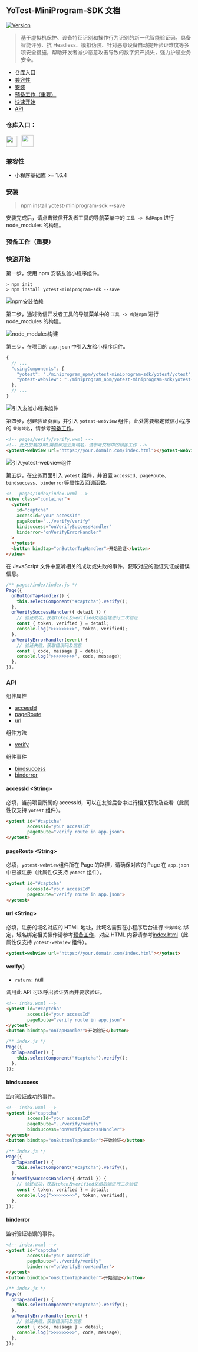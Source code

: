 ## YoTest-MiniProgram-SDK 文档

<a href="https://www.npmjs.com/package/yotest-miniprogram-sdk"><img src="https://img.shields.io/npm/v/yotest-miniprogram-sdk.svg?sanitize=true" alt="Version"></a>

> 基于虚拟机保护、设备特征识别和操作行为识别的新一代智能验证码，具备智能评分、抗 Headless、模拟伪装、针对恶意设备自动提升验证难度等多项安全措施，帮助开发者减少恶意攻击导致的数字资产损失，强力护航业务安全。

- [仓库入口](https://github.com/YoTest-team/YoTest-MiniProgram-SDK#%E4%BB%93%E5%BA%93%E5%85%A5%E5%8F%A3)
- [兼容性](https://github.com/YoTest-team/YoTest-MiniProgram-SDK#%E5%85%BC%E5%AE%B9%E6%80%A7)
- [安装](https://github.com/YoTest-team/YoTest-MiniProgram-SDK#%E5%AE%89%E8%A3%85)
- [预备工作（重要）](https://github.com/YoTest-team/YoTest-MiniProgram-SDK#%E9%A2%84%E5%A4%87%E5%B7%A5%E4%BD%9C)
- [快速开始](https://github.com/YoTest-team/YoTest-MiniProgram-SDK#%E5%BF%AB%E9%80%9F%E5%BC%80%E5%A7%8B)
- [API](https://github.com/YoTest-team/YoTest-MiniProgram-SDK#api)

### 仓库入口：

<a href="https://gitee.com/yo-test-team/yo-test-mini-program-sdk"><img src="./images/gitee2.png" width="30px"/></a>&nbsp;&nbsp;
<a href="https://github.com/YoTest-team/YoTest-MiniProgram-SDK"><img src="./images/GitHub.png" width="32px"/></a>

### 兼容性

- 小程序基础库 >= 1.6.4

### 安装

> npm install yotest-miniprogram-sdk --save

安装完成后，请点击微信开发者工具的导航菜单中的 `工具 -> 构建npm` 进行 node_modules 的构建。

### 预备工作（重要）

### 快速开始

第一步，使用 npm 安装友验小程序组件。

```shell
> npm init
> npm install yotest-miniprogram-sdk --save
```

![npm安装依赖](./images/step1.gif)

第二步，通过微信开发者工具的导航菜单中的 `工具 -> 构建npm` 进行 node_modules 的构建。

![node_modules构建](./images/step2.gif)

第三步，在项目的 `app.json` 中引入友验小程序组件。

```javascript
{
  // ...
  "usingComponents": {
    "yotest": "./miniprogram_npm/yotest-miniprogram-sdk/yotest/yotest",
    "yotest-webview": "./miniprogram_npm/yotest-miniprogram-sdk/yotest-webview/yotest-webview"
  },
  // ...
}
```

![引入友验小程序组件](./images/step3.gif)

第四步，创建验证页面，并引入 `yotest-webview` 组件，此处需要绑定微信小程序的 `业务域名`，请参考[预备工作](https://github.com/YoTest-team/YoTest-MiniProgram-SDK#%E9%A2%84%E5%A4%87%E5%B7%A5%E4%BD%9C)。

```html
<!-- pages/verify/verify.wxml -->
<!-- 此处加载的URL需要绑定业务域名，请参考文档中的预备工作 -->
<yotest-webview url="https://your.domain.com/index.html"></yotest-webview>
```

![引入yotest-webview组件](./images/step4.gif)

第五步，在业务页面引入 `yotest` 组件，并设置 `accessId`、`pageRoute`、`bindsuccess`、`binderror`等属性及回调函数。

```html
<!-- pages/index/index.wxml -->
<view class="container">
  <yotest
    id="captcha"
    accessId="your accessId"
    pageRoute="../verify/verify"
    bindsuccess="onVerifySuccessHandler"
    binderror="onVerifyErrorHandler"
  >
  </yotest>
  <button bindtap="onButtonTapHandler">开始验证</button>
</view>
```

在 JavaScript 文件中监听相关的成功或失败的事件，获取对应的验证凭证或错误信息。

```javascript
/** pages/index/index.js */
Page({
  onButtonTapHandler() {
    this.selectComponent("#captcha").verify();
  },
  onVerifySuccessHandler({ detail }) {
    // 验证成功，获取token及verified交给后端进行二次验证
    const { token, verified } = detail;
    console.log(">>>>>>>>>", token, verified);
  },
  onVerifyErrorHandler(event) {
    // 验证失败，获取错误码及信息
    const { code, message } = detail;
    console.log(">>>>>>>>>", code, message);
  },
});
```

### API

组件属性

- [accessId](https://github.com/YoTest-team/YoTest-MiniProgram-SDK#accessid-string)
- [pageRoute](https://github.com/YoTest-team/YoTest-MiniProgram-SDK#pageroute-string)
- [url](https://github.com/YoTest-team/YoTest-MiniProgram-SDK#url-string)

组件方法

- [verify](https://github.com/YoTest-team/YoTest-MiniProgram-SDK#verify)

组件事件

- [bindsuccess](https://github.com/YoTest-team/YoTest-MiniProgram-SDK#bindsuccess)
- [binderror](https://github.com/YoTest-team/YoTest-MiniProgram-SDK#binderror)

#### accessId \<String\>

必填，当前项目所属的 accessId，可以在友验后台中进行相关获取及查看（此属性仅支持 `yotest` 组件）。

```html
<yotest id="#captcha" 
        accessId="your accessId" 
        pageRoute="verify route in app.json"> 
</yotest>
```

#### pageRoute \<String\>

必填，`yotest-webview`组件所在 Page 的路径，请确保对应的 Page 在 `app.json` 中已被注册（此属性仅支持 `yotest` 组件）。

```html
<yotest id="#captcha" 
        accessId="your accessId" 
        pageRoute="verify route in app.json"> 
</yotest>
```

#### url \<String\>

必填，注册的域名对应的 HTML 地址，此域名需要在小程序后台进行 `业务域名` 绑定，域名绑定相关操作请参考[预备工作](https://github.com/YoTest-team/YoTest-MiniProgram-SDK#%E9%A2%84%E5%A4%87%E5%B7%A5%E4%BD%9C)，对应 HTML 内容请参考[index.html](https://github.com/YoTest-team/YoTest-MiniProgram-SDK/blob/master/index.html)（此属性仅支持 `yotest-webview` 组件）。

```html
<yotest-webview url="https://your.domain.com/index.html"></yotest>
```

#### verify()

- `return:` null

调用此 API 可以呼出验证界面并要求验证。

```html
<!-- index.wxml -->
<yotest id="#captcha" 
        accessId="your accessId" 
        pageRoute="verify route in app.json"> 
</yotest>
<button bindtap="onTapHandler">开始验证</button>
```

```javascript
/** index.js */
Page({
  onTapHandler() {
    this.selectComponent("#captcha").verify();
  },
});
```

#### bindsuccess

监听验证成功的事件。

```html
<!-- index.wxml -->
<yotest id="captcha"
        accessId="your accessId"
        pageRoute="../verify/verify"
        bindsuccess="onVerifySuccessHandler">
</yotest>
<button bindtap="onButtonTapHandler">开始验证</button>
```

```javascript
/** index.js */
Page({
  onTapHandler() {
    this.selectComponent("#captcha").verify();
  },
  onVerifySuccessHandler({ detail }) {
    // 验证成功，获取token及verified交给后端进行二次验证
    const { token, verified } = detail;
    console.log(">>>>>>>>>", token, verified);
  },
});
```

#### binderror

监听验证错误的事件。

```html
<!-- index.wxml -->
<yotest id="captcha"
        accessId="your accessId"
        pageRoute="../verify/verify"
        binderror="onVerifyErrorHandler">
</yotest>
<button bindtap="onButtonTapHandler">开始验证</button>
```

```javascript
/** index.js */
Page({
  onTapHandler() {
    this.selectComponent("#captcha").verify();
  },
  onVerifyErrorHandler(event) {
    // 验证失败，获取错误码及信息
    const { code, message } = detail;
    console.log(">>>>>>>>>", code, message);
  },
});
```